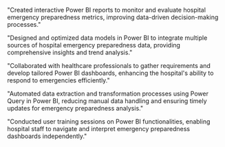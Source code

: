 "Created interactive Power BI reports to monitor and evaluate hospital emergency preparedness metrics, improving data-driven decision-making processes."

"Designed and optimized data models in Power BI to integrate multiple sources of hospital emergency preparedness data, providing comprehensive insights and trend analysis."

"Collaborated with healthcare professionals to gather requirements and develop tailored Power BI dashboards, enhancing the hospital's ability to respond to emergencies efficiently."

"Automated data extraction and transformation processes using Power Query in Power BI, reducing manual data handling and ensuring timely updates for emergency preparedness analysis."

"Conducted user training sessions on Power BI functionalities, enabling hospital staff to navigate and interpret emergency preparedness dashboards independently."

